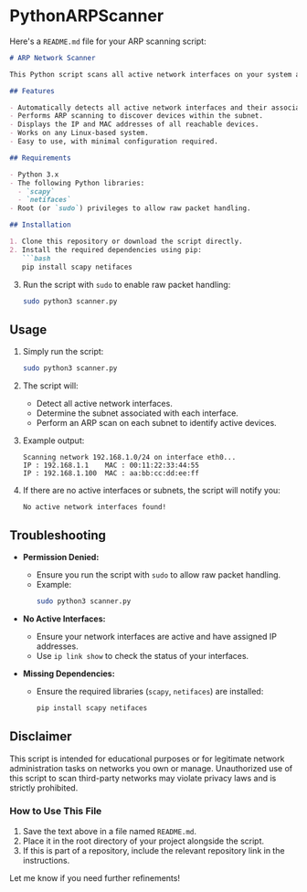 # PythonARPScanner
Here's a `README.md` file for your ARP scanning script:

```markdown
# ARP Network Scanner

This Python script scans all active network interfaces on your system and performs an ARP scan to discover devices within the reachable subnets. It outputs the IP and MAC addresses of all active devices on the network.

## Features

- Automatically detects all active network interfaces and their associated subnets.
- Performs ARP scanning to discover devices within the subnet.
- Displays the IP and MAC addresses of all reachable devices.
- Works on any Linux-based system.
- Easy to use, with minimal configuration required.

## Requirements

- Python 3.x
- The following Python libraries:
  - `scapy`
  - `netifaces`
- Root (or `sudo`) privileges to allow raw packet handling.

## Installation

1. Clone this repository or download the script directly.
2. Install the required dependencies using pip:
   ```bash
   pip install scapy netifaces
   ```

3. Run the script with `sudo` to enable raw packet handling:
   ```bash
   sudo python3 scanner.py
   ```

## Usage

1. Simply run the script:
   ```bash
   sudo python3 scanner.py
   ```

2. The script will:
   - Detect all active network interfaces.
   - Determine the subnet associated with each interface.
   - Perform an ARP scan on each subnet to identify active devices.

3. Example output:
   ```
   Scanning network 192.168.1.0/24 on interface eth0...
   IP : 192.168.1.1    MAC : 00:11:22:33:44:55
   IP : 192.168.1.100  MAC : aa:bb:cc:dd:ee:ff
   ```

4. If there are no active interfaces or subnets, the script will notify you:
   ```
   No active network interfaces found!
   ```

## Troubleshooting

- **Permission Denied:**
  - Ensure you run the script with `sudo` to allow raw packet handling.
  - Example:
    ```bash
    sudo python3 scanner.py
    ```

- **No Active Interfaces:**
  - Ensure your network interfaces are active and have assigned IP addresses.
  - Use `ip link show` to check the status of your interfaces.

- **Missing Dependencies:**
  - Ensure the required libraries (`scapy`, `netifaces`) are installed:
    ```bash
    pip install scapy netifaces
    ```

## Disclaimer

This script is intended for educational purposes or for legitimate network administration tasks on networks you own or manage. Unauthorized use of this script to scan third-party networks may violate privacy laws and is strictly prohibited.

### How to Use This File
1. Save the text above in a file named `README.md`.
2. Place it in the root directory of your project alongside the script.
3. If this is part of a repository, include the relevant repository link in the instructions.

Let me know if you need further refinements!
